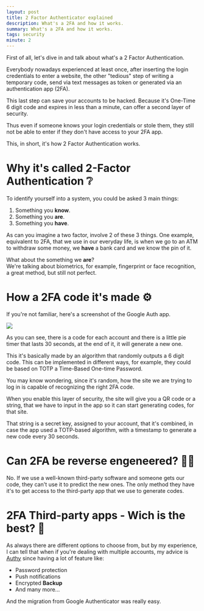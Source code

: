 ```yaml
---
layout: post
title: 2 Factor Authenticator explained
description: What's a 2FA and how it works. 
summary: What's a 2FA and how it works. 
tags: security
minute: 2
---
```


First of all, let's dive in and talk about what's a 2 Factor Authentication.

Everybody nowadays experienced at least once, after inserting the login credentials to enter a website, the other "tedious" step of writing a temporary code, send via text messages as token or generated via an authentication app (2FA).

This last step can save your accounts to be hacked. Because it's One-Time 6 digit code and expires in less than a minute, can offer a second layer of security.


Thus even if someone knows your login credentials or stole them, they still not be able to enter if they don't have access to your 2FA app.


This, in short, it's how 2 Factor Authentication works.

# Why it's called 2-Factor Authentication ❔

To identify yourself into a system, you could be asked 3 main things:

1. Something you **know**.
2. Something you **are**.
3. Something you **have**.

As can you imagine a two factor, involve 2 of these 3 things. One example, equivalent to 2FA, that we use in our everyday life, is when we go to an ATM to withdraw some money, we **have** a bank card and we know the pin of it.


What about the something we **are**? \
We're talking about biometrics, for example, fingerprint or face recognition, a great method, but still not perfect.

# How a 2FA code it's made ⚙️

If you're not familiar, here's a screenshot of the Google Auth app. 

![](https://external-content.duckduckgo.com/iu/?u=https%3A%2F%2Fwww.xda-developers.com%2Ffiles%2F2020%2F05%2Fgoogle-authenticator-old-b-473x1024.jpg&f=1&nofb=1)

As you can see, there is a code for each account and there is a little pie timer that lasts 30 seconds, at the end of it, it will generate a new one.

This it's basically made by an algorithm that randomly outputs a 6 digit code. This can be implemented in different ways, for example, they could be based on TOTP a Time-Based One-time Password.

You may know wondering, since it's random, how the site we are trying to log in is capable of recognizing the right 2FA code.

When you enable this layer of security, the site will give you a QR code or a string, that we have to input in the app so it can start generating codes, for that site.

That string is a secret key, assigned to your account, that it's combined, in case the app used a TOTP-based algorithm, with a timestamp to generate a new code every 30 seconds.


# Can 2FA be reverse engeneered? 👨‍💻

No. If we use a well-known third-party software and someone gets our code, they can't use it to predict the new ones. The only method they have it's to get access to the third-party app that we use to generate codes.


# 2FA Third-party apps - Wich is the best? 💭

As always there are different options to choose from, but by my experience, I can tell that when if you're dealing with multiple accounts, my advice is [Authy](https://authy.com/) since having a lot of feature like:

- Password protection
- Push notifications
- Encrypted **Backup**
- And many more...

And the migration from Google Authenticator was really easy.
